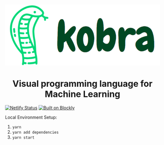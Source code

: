 <p align="center">
  <img width="3.0813253012*2.5" height="200" src=".github/readme_logo.png">
  <h1 align="center">Visual programming language for Machine Learning</h1>
</p>

[![Netlify Status](https://api.netlify.com/api/v1/badges/e4c1240b-6c4c-46ba-85b5-c5f61d4354e7/deploy-status)](https://app.netlify.com/sites/kobra/deploys)
[![Built on Blockly](https://tinyurl.com/built-on-blockly)](https://github.com/google/blockly)

Local Environment Setup:

1. `yarn`
2. `yarn add dependencies`
3. `yarn start`
